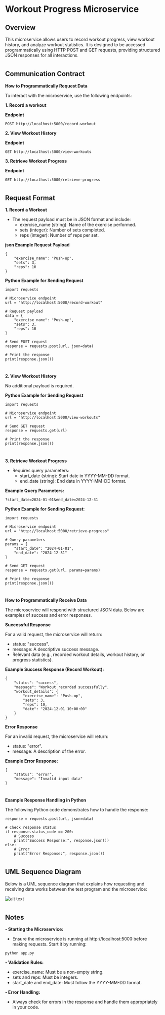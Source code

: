 # **Workout Progress Microservice**

## **Overview**

This microservice allows users to record workout progress, view workout history, and analyze workout statistics. It is designed to be accessed programmatically using HTTP POST and GET requests, providing structured JSON responses for all interactions.


#
## **Communication Contract**

**How to Programmatically Request Data**

To interact with the microservice, use the following endpoints:

**1. Record a workout**

**Endpoint**
```
POST http://localhost:5000/record-workout
```
**2. View Workout History**

**Endpoint**
```
GET http://localhost:5000/view-workouts
```

**3. Retrieve Workout Progress**

**Endpoint**
```
GET http://localhost:5000/retrieve-progress
```
#
## **Request Format**

**1. Record a Workout**
- The request payload must be in JSON format and include:
  - exercise_name (string): Name of the exercise performed.
  - sets (integer): Number of sets completed.
  - reps (integer): Number of reps per set.

**json Example Request Payload**
```
{
    "exercise_name": "Push-up",
    "sets": 3,
    "reps": 10
}
```
**Python Example for Sending Request**
```
import requests

# Microservice endpoint
url = "http://localhost:5000/record-workout"

# Request payload
data = {
    "exercise_name": "Push-up",
    "sets": 3,
    "reps": 10
}

# Send POST request
response = requests.post(url, json=data)

# Print the response
print(response.json())
```
#
**2. View Workout History**

No additional payload is required.

**Python Example for Sending Request**
```
import requests

# Microservice endpoint
url = "http://localhost:5000/view-workouts"

# Send GET request
response = requests.get(url)

# Print the response
print(response.json())
```
#
**3. Retrieve Workout Progress**
- Requires query parameters:
  - start_date (string): Start date in YYYY-MM-DD format.
  - end_date (string): End date in YYYY-MM-DD format.

**Example Query Parameters:**
```
?start_date=2024-01-01&end_date=2024-12-31
```

**Python Example for Sending Request:**
```
import requests

# Microservice endpoint
url = "http://localhost:5000/retrieve-progress"

# Query parameters
params = {
    "start_date": "2024-01-01",
    "end_date": "2024-12-31"
}

# Send GET request
response = requests.get(url, params=params)

# Print the response
print(response.json())
```
#
**How to Programmatically Receive Data**

The microservice will respond with structured JSON data. Below are examples of success and error responses.

**Successful Response**

For a valid request, the microservice will return:

- status: "success".
- message: A descriptive success message.
- Relevant data (e.g., recorded workout details, workout history, or progress statistics).

**Example Success Response (Record Workout):**
```
{
    "status": "success",
    "message": "Workout recorded successfully",
    "workout_details": {
        "exercise_name": "Push-up",
        "sets": 3,
        "reps": 10,
        "date": "2024-12-01 10:00:00"
    }
}
```
**Error Response**

For an invalid request, the microservice will return:

- status: "error".
- message: A description of the error.

**Example Error Response:**
```
{
    "status": "error",
    "message": "Invalid input data"
}
```
#
**Example Response Handling in Python**

The following Python code demonstrates how to handle the response:
```
response = requests.post(url, json=data)

# Check response status
if response.status_code == 200:
    # Success
    print("Success Response:", response.json())
else:
    # Error
    print("Error Response:", response.json())
```
#
## **UML Sequence Diagram**

Below is a UML sequence diagram that explains how requesting and receiving data works between the test program and the microservice:

![alt text](https://github.com/kelvinhskim/CS361---Pet_Care_Managemet_APP/blob/main/UML%20Sequence%20Diagram.png)

#
## **Notes**

**- Starting the Microservice:**
  - Ensure the microservice is running at http://localhost:5000 before making requests. Start it by running:
```
python app.py
```

**- Validation Rules:**
  - exercise_name: Must be a non-empty string.
  - sets and reps: Must be integers.
  - start_date and end_date: Must follow the YYYY-MM-DD format.

**- Error Handling:**
  - Always check for errors in the response and handle them appropriately in your code.
#
